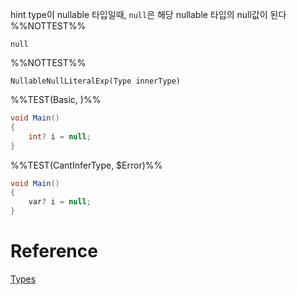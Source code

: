 hint type이 nullable 타입일때, `null`은 해당 nullable 타입의 null값이 된다
%%NOTTEST%%
```
null
```

%%NOTTEST%%
```
NullableNullLiteralExp(Type innerType)
```

%%TEST(Basic, )%%
```cs
void Main()
{
	int? i = null;
}
```

%%TEST(CantInferType, $Error)%%
```cs
void Main()
{
	var? i = null;
}
```

# Reference

[Types](Types.md)